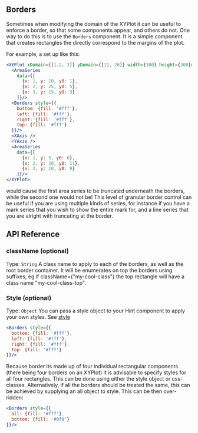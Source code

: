 ## Borders

Sometimes when modifying the domain of the XYPlot it can be useful to enforce a border, so that some components appear, and others do not. One way to do this is to use the `Borders` component. It is a simple component that creates rectangles the directly correspond to the margins of the plot.

<!-- INJECT:"GradientExampleWithLink" -->

For example, a set up like this:

```jsx
<XYPlot xDomain={[1.2, 3]} yDomain={[11, 26]} width={300} height={300}>
  <AreaSeries
    data={[
      {x: 1, y: 10, y0: 1},
      {x: 2, y: 25, y0: 5},
      {x: 3, y: 15, y0: 3}
    ]}/>
  <Borders style={{
    bottom: {fill: '#fff'},
    left: {fill: '#fff'},
    right: {fill: '#fff'},
    top: {fill: '#fff'}
  }}/>
  <XAxis />
  <YAxis />
  <AreaSeries
    data={[
      {x: 1, y: 5, y0: 6},
      {x: 2, y: 20, y0: 11},
      {x: 3, y: 10, y0: 9}
    ]}/>
</XYPlot>
```

would cause the first area series to be truncated underneath the borders, while the second one would not be! This level of granular border control can be useful if you are using multiple kinds of series, for instance if you have a mark series that you wish to show the entire mark for, and a line series that you are alright with truncating at the border.

## API Reference

### className (optional)
Type: `String`
A class name to apply to each of the borders, as well as the root border container. It will be enumerates on top the borders using suffixes, eg if className={"my-cool-class"} the top rectangle will have a class name "my-cool-class-top".

### Style (optional)
Type: `Object`
You can pass a style object to your Hint component to apply your own styles. See [style](style.md)
```jsx
<Borders style={{
  bottom: {fill: '#fff'},
  left: {fill: '#fff'},
  right: {fill: '#fff'},
  top: {fill: '#fff'}
}}/>
```

Because border its made up of four individual rectangular components (there being four borders on an XYPlot) it is advisable to specify styles for all four rectangles. This can be done using either the style object or css-classes. Alternatively, if all the borders should be treated the same, this can be achieved by supplying an all object to style. This can be then over-ridden:

```jsx
<Borders style={{
  all: {fill: '#fff'}
  bottom: {fill: '#0f0'}
}}/>
```
